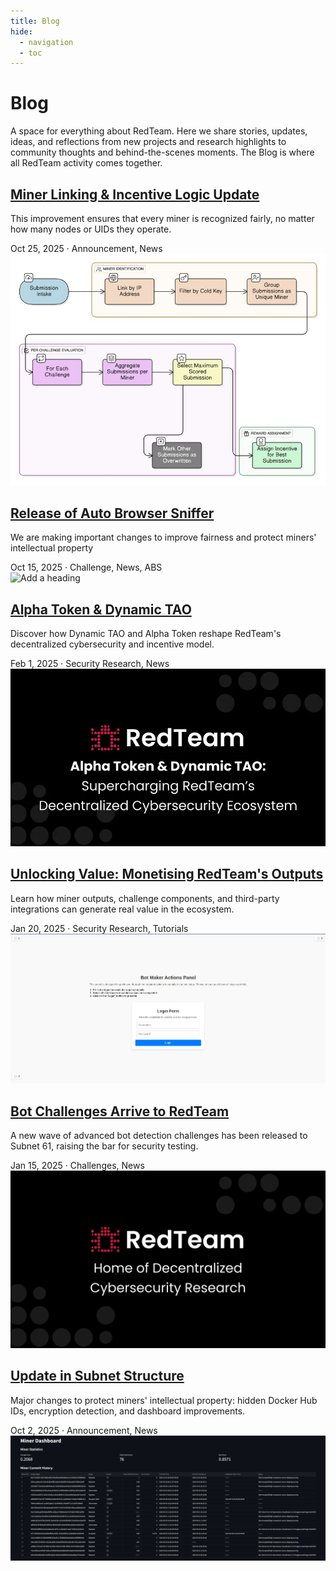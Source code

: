 ```yaml
---
title: Blog
hide:
  - navigation
  - toc
---
```


<div class="blog-header">
  <h1>Blog</h1>
  <p class="blog-subtitle">A space for everything about RedTeam. Here we share stories, updates, ideas, and reflections from new projects and research highlights to community thoughts and behind-the-scenes moments. The Blog is where all RedTeam activity comes together.</p>
</div>

<div class="blog-posts">


<article class="blog-post">
    <div class="post-content">
        <h2><a href="blog/posts/incentive-logic-update/">Miner Linking & Incentive Logic Update</a></h2>
        <p class="post-excerpt">This improvement ensures that every miner is recognized fairly, no matter how many nodes or UIDs they operate.</p>
        <div class="post-meta">
            <span class="post-date">Oct 25, 2025</span>
            <span class="post-separator">·</span>
            <span class="post-tags">Announcement, News</span>
        </div>
    </div>
    <div class="post-image">
        <img src="assets/images/diagram-redteam.jpg" alt="Miner Linking & Incentive Logic">
    </div>
</article>

  <article class="blog-post">
    <div class="post-content">
      <h2><a href="blog/posts/an.ab_sniffer_v4/">Release of Auto Browser Sniffer</a></h2>
      <p class="post-excerpt">We are making important changes to improve fairness and protect miners' intellectual property </p>
      <div class="post-meta">
        <span class="post-date">Oct 15, 2025</span>
        <span class="post-separator">·</span>
        <span class="post-tags">Challenge, News, ABS</span>
      </div>
    </div>
    <div class="post-image">
      <img alt="Add a heading" src="https://github.com/user-attachments/assets/9335e859-90b8-4277-b95f-eabc55e3a041" />
    </div>
  </article>
  
  <article class="blog-post">
    <div class="post-content">
      <h2><a href="blog/posts/dynamic-tao-alpha-token/">Alpha Token & Dynamic TAO</a></h2>
      <p class="post-excerpt">Discover how Dynamic TAO and Alpha Token reshape RedTeam's decentralized cybersecurity and incentive model.</p>
      <div class="post-meta">
        <span class="post-date">Feb 1, 2025</span>
        <span class="post-separator">·</span>
        <span class="post-tags">Security Research, News</span>
      </div>
    </div>
    <div class="post-image">
      <img src="assets/images/alpha-token.png" alt="Alpha Token & Dynamic TAO">
    </div>
  </article>

  <article class="blog-post">
    <div class="post-content">
      <h2><a href="blog/posts/monetization-opportunities/">Unlocking Value: Monetising RedTeam's Outputs</a></h2>
      <p class="post-excerpt">Learn how miner outputs, challenge components, and third-party integrations can generate real value in the ecosystem.</p>
      <div class="post-meta">
        <span class="post-date">Jan 20, 2025</span>
        <span class="post-separator">·</span>
        <span class="post-tags">Security Research, Tutorials</span>
      </div>
    </div>
    <div class="post-image">
      <img src="assets/images/decentralized-cybersecurity2.webp" alt="Monetization">
    </div>
  </article>

  <article class="blog-post">
    <div class="post-content">
      <h2><a href="blog/posts/bot-detection-challenges/">Bot Challenges Arrive to RedTeam</a></h2>
      <p class="post-excerpt">A new wave of advanced bot detection challenges has been released to Subnet 61, raising the bar for security testing.</p>
      <div class="post-meta">
        <span class="post-date">Jan 15, 2025</span>
        <span class="post-separator">·</span>
        <span class="post-tags">Challenges, News</span>
      </div>
    </div>
    <div class="post-image">
      <img src="assets/images/decentralized-cybersecurity.png" alt="Bot Challenges">
    </div>
  </article>

  <article class="blog-post">
    <div class="post-content">
      <h2><a href="blog/posts/an.structure-update/">Update in Subnet Structure</a></h2>
      <p class="post-excerpt">Major changes to protect miners' intellectual property: hidden Docker Hub IDs, encryption detection, and dashboard improvements.</p>
      <div class="post-meta">
        <span class="post-date">Oct 2, 2025</span>
        <span class="post-separator">·</span>
        <span class="post-tags">Announcement, News</span>
      </div>
    </div>
    <div class="post-image">
      <img src="assets/images/annoucements/redteam-dashboard.png" alt="Subnet Structure">
    </div>
  </article>

</div>

